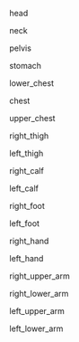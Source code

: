 head

neck

pelvis

stomach

lower_chest

chest

upper_chest

right_thigh

left_thigh

right_calf

left_calf

right_foot

left_foot

right_hand

left_hand

right_upper_arm

right_lower_arm

left_upper_arm

left_lower_arm
